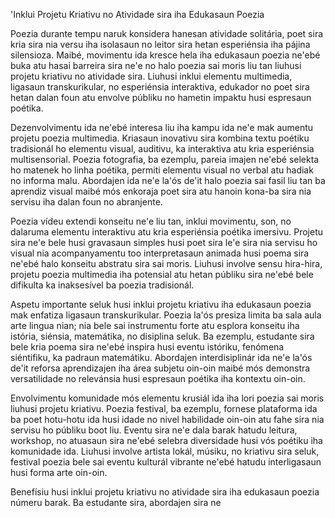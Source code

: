 'Inklui Projetu Kriativu no Atividade sira iha Edukasaun Poezia

Poezia durante tempu naruk konsidera hanesan atividade solitária, poet sira kria sira nia versu iha isolasaun no leitor sira hetan esperiénsia iha pájina silensioza. Maibé, movimentu ida kresce hela iha edukasaun poezia ne'ebé buka atu hasai barreira sira ne'e no halo poezia sai moris liu tan liuhusi projetu kriativu no atividade sira. Liuhusi inklui elementu multimedia, ligasaun transkurikular, no esperiénsia interaktiva, edukador no poet sira hetan dalan foun atu envolve públiku no hametin impaktu husi espresaun poétika.

Dezenvolvimentu ida ne'ebé interesa liu iha kampu ida ne'e mak aumentu projetu poezia multimedia. Kriasaun inovativu sira kombina textu poétiku tradisionál ho elementu visual, auditivu, ka interaktiva atu kria esperiénsia multisensorial. Poezia fotografia, ba ezemplu, pareia imajen ne'ebé selekta ho matenek ho linha poétika, permiti elementu visual no verbal atu hadiak no informa malu. Abordajen ida ne'e la'ós de'it halo poezia sai fasil liu tan ba aprendiz visual maibé mós enkoraja poet sira atu hanoin kona-ba sira nia servisu iha dalan foun no abranjente.

Poezia vídeu extendi konseitu ne'e liu tan, inklui movimentu, son, no dalaruma elementu interaktivu atu kria esperiénsia poétika imersivu. Projetu sira ne'e bele husi gravasaun simples husi poet sira le'e sira nia servisu ho visual nia acompanyamentu too interpretasaun animada husi poema sira ne'ebé halo konseitu abstratu sira sai moris. Liuhusi involve sensu hira-hira, projetu poezia multimedia iha potensial atu hetan públiku sira ne'ebé bele difikulta ka inaksesível ba poezia tradisionál.

Aspetu importante seluk husi inklui projetu kriativu iha edukasaun poezia mak enfatiza ligasaun transkurikular. Poezia la'ós presiza limita ba sala aula arte lingua nian; nia bele sai instrumentu forte atu esplora konseitu iha istória, siénsia, matemátika, no disiplina seluk. Ba ezemplu, estudante sira bele kria poema sira ne'ebé inspira husi eventu istóriku, fenómena siéntifiku, ka padraun matemátiku. Abordajen interdisiplinár ida ne'e la'ós de'it reforsa aprendizajen iha área subjetu oin-oin maibé mós demonstra versatilidade no relevánsia husi espresaun poétika iha kontextu oin-oin.

Envolvimentu komunidade mós elementu krusiál ida iha lori poezia sai moris liuhusi projetu kriativu. Poezia festival, ba ezemplu, fornese plataforma ida ba poet hotu-hotu ida husi idade no nivel habilidade oin-oin atu fahe sira nia servisu ho públiku boot liu. Eventu sira ne'e dala barak hatudu leitura, workshop, no atuasaun sira ne'ebé selebra diversidade husi vós poétiku iha komunidade ida. Liuhusi involve artista lokál, músiku, no kriativu sira seluk, festival poezia bele sai eventu kulturál vibrante ne'ebé hatudu interligasaun husi forma arte oin-oin.

Benefísiu husi inklui projetu kriativu no atividade sira iha edukasaun poezia númeru barak. Ba estudante sira, abordajen sira ne